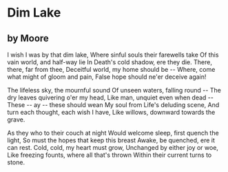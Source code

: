 # Dim Lake
## by Moore

I wish I was by that dim lake,
Where sinful souls their farewells take
Of this vain world, and half-way lie
In Death's cold shadow, ere they die.
There, there, far from thee,
Deceitful world, my home should be --
Where, come what might of gloom and pain,
False hope should ne'er deceive again!

The lifeless sky, the mournful sound
Of unseen waters, falling round --
The dry leaves quivering o'er my head,
Like man, unquiet even when dead --
These -- ay -- these should wean
My soul from Life's deluding scene,
And turn each thought, each wish I have,
Like willows, downward towards the grave.

As they who to their couch at night
Would welcome sleep, first quench the light,
So must the hopes that keep this breast
Awake, be quenched, ere it can rest.
Cold, cold, my heart must grow,
Unchanged by either joy or woe,
Like freezing founts, where all that's thrown
Within their current turns to stone.

